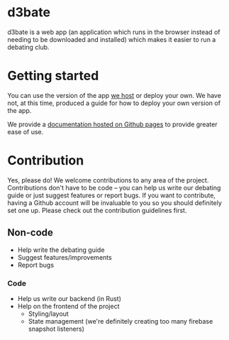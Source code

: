 # d3bate
d3bate is a web app (an application which runs in the browser instead of needing to be downloaded and installed) which makes it easier to run a debating club. 
# Getting started
You can use the version of the app [we host](https://debating.web.app) or deploy your own. We have not, at this time, produced a guide for how to deploy your own version of the app.

We provide a [documentation hosted on Github pages](https://d3bate.github.io/d3bate) to provide greater ease of use. 
# Contribution
Yes, please do! We welcome contributions to any area of the project. Contributions don't have to be code – you can help us write our debating guide or just suggest features or report bugs. If you want to contribute, having a Github account will be invaluable to you so you should definitely set one up. Please check out the contribution guidelines first.
## Non-code
* Help write the debating guide
* Suggest features/improvements
* Report bugs
### Code
* Help us write our backend (in Rust)
* Help on the frontend of the project
    * Styling/layout
    * State management (we're definitely creating too many firebase snapshot listeners)
